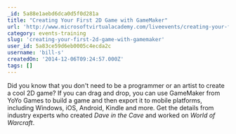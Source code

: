 ```yaml
---
_id: 5a88e1aebd6dca0d5f0d281a
title: "Creating Your First 2D Game with GameMaker"
url: 'http://www.microsoftvirtualacademy.com/liveevents/creating-your-first-2d-game-with-gamemaker'
category: events-training
slug: 'creating-your-first-2d-game-with-gamemaker'
user_id: 5a83ce59d6eb0005c4ecda2c
username: 'bill-s'
createdOn: '2014-12-06T09:24:57.000Z'
tags: []
---
```


Did you know that you don't need to be a programmer or an artist to create a cool 2D game? If you can drag and drop, you can use GameMaker from YoYo Games to build a game and then export it to mobile platforms, including Windows, iOS, Android, Kindle and more. Get the details from industry experts who created <i>Dave in the Cave</i> and worked on <i>World of Warcraft</i>.
